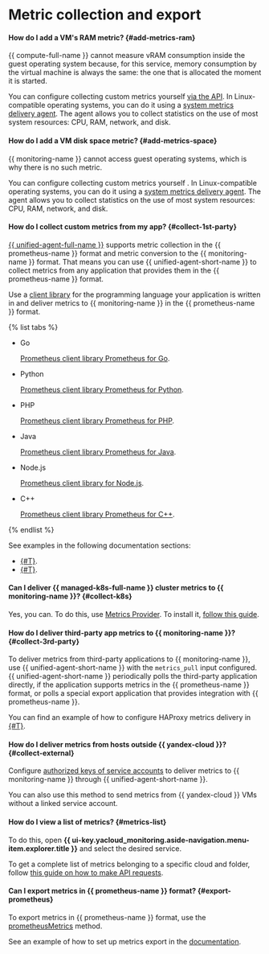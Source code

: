 # Metric collection and export

#### How do I add a VM's RAM metric? {#add-metrics-ram}

{{ compute-full-name }} cannot measure vRAM consumption inside the guest operating system because, for this service, memory consumption by the virtual machine is always the same: the one that is allocated the moment it is started.

You can configure collecting custom metrics yourself [via the API](../../monitoring/operations/metric/add.md). In Linux-compatible operating systems, you can do it using a [system metrics delivery agent](../../monitoring/operations/unified-agent/linux_metrics.md). The agent allows you to collect statistics on the use of most system resources: CPU, RAM, network, and disk.

#### How do I add a VM disk space metric? {#add-metrics-space}

{{ monitoring-name }} cannot access guest operating systems, which is why there is no such metric.

You can configure collecting custom metrics yourself [](../../monitoring/operations/metric/add.md). In Linux-compatible operating systems, you can do it using a [system metrics delivery agent](../../monitoring/operations/unified-agent/linux_metrics.md). The agent allows you to collect statistics on the use of most system resources: CPU, RAM, network, and disk.

#### How do I collect custom metrics from my app? {#collect-1st-party}

[{{ unified-agent-full-name }}](../../monitoring/operations/unified-agent/pull_prometheus.md) supports metric collection in the {{ prometheus-name }} format and metric conversion to the {{ monitoring-name }} format. That means you can use {{ unified-agent-short-name }} to collect metrics from any application that provides them in the {{ prometheus-name }} format.

Use a [client library](https://prometheus.io/docs/instrumenting/clientlibs/) for the programming language your application is written in and deliver metrics to {{ monitoring-name }} in the {{ prometheus-name }} format.

{% list tabs %}

- Go

   [Prometheus client library Prometheus for Go](https://github.com/prometheus/client_golang).

- Python

   [Prometheus client library Prometheus for Python](https://github.com/prometheus/client_python).

- PHP

   [Prometheus client library Prometheus for PHP](https://github.com/promphp/prometheus_client_php).

- Java

   [Prometheus client library Prometheus for Java](https://github.com/prometheus/client_java).

- Node.js

   [Prometheus client library for Node.js](https://github.com/siimon/prom-client).

- C++

   [Prometheus client library Prometheus for C++](https://github.com/jupp0r/prometheus-cpp).

{% endlist %}

See examples in the following documentation sections:
* [{#T}](../../monitoring/operations/unified-agent/pull_prometheus.md).
* [{#T}](../../monitoring/operations/unified-agent/haproxy.md).


#### Can I deliver {{ managed-k8s-full-name }} cluster metrics to {{ monitoring-name }}? {#collect-k8s}

Yes, you can. To do this, use [Metrics Provider](/marketplace/products/yc/metric-provider). To install it, [follow this guide](../../managed-kubernetes/operations/applications/metrics-provider.md).


#### How do I deliver third-party app metrics to {{ monitoring-name }}? {#collect-3rd-party}

To deliver metrics from third-party applications to {{ monitoring-name }}, use {{ unified-agent-short-name }} with the `metrics_pull` input configured. {{ unified-agent-short-name }} periodically polls the third-party application directly, if the application supports metrics in the {{ prometheus-name }} format, or polls a special export application that provides integration with {{ prometheus-name }}.

You can find an example of how to configure HAProxy metrics delivery in [{#T}](../../monitoring/operations/unified-agent/haproxy.md).

#### How do I deliver metrics from hosts outside {{ yandex-cloud }}? {#collect-external}

Configure [authorized keys of service accounts](../../monitoring/operations/unified-agent/non-yc.md) to deliver metrics to {{ monitoring-name }} through {{ unified-agent-short-name }}.

You can also use this method to send metrics from {{ yandex-cloud }} VMs without a linked service account.

#### How do I view a list of metrics? {#metrics-list}

To do this, open **{{ ui-key.yacloud_monitoring.aside-navigation.menu-item.explorer.title }}** and select the desired service.

To get a complete list of metrics belonging to a specific cloud and folder, follow [this guide on how to make API requests](../../monitoring/operations/metric/list.md).

#### Can I export metrics in {{ prometheus-name }} format? {#export-prometheus}

To export metrics in {{ prometheus-name }} format, use the [prometheusMetrics](../../monitoring/api-ref/MetricsData/prometheusMetrics.md) method.

See an example of how to set up metrics export in the [documentation](../../monitoring/operations/metric/prometheusExport.md).